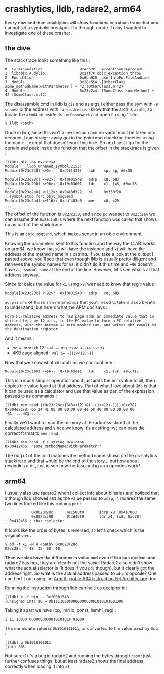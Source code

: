 # crashlytics, lldb, radare2, arm64

Every now and then crashlytics will show functions in a stack trace that one cannot set a symbolic breakpoint to through xcode. Today I wanted to investigate one of these crashes.

## the dive

The stack trace looks something like this :

```shell
0  CoreFoundation                 0xecb28 __exceptionPreprocess
1  libobjc.A.dylib                0x2af78 objc_exception_throw
2  Foundation                     0x6ba920 _userInfoForFileAndLine
3  Module                         0x28e554 -[OtherClass some_methodName:withParameter:] + 42 (OtherClass.m:42)
4  Module                         0x23c2a4 -[SomeClass someMethod] + 42 (SomeClass.m:42)
```

The disassamble cmd in lldb is `dis` and as args I either pass the sym with `-n <name>` or the address with `-a <address>`. I know that the arch is `arm64`, so I locate the `arm64` lib inside its `.xcframework` and open it using `lldb` :

```shell
% lldb <path>
```

Once in lldb, since this isn't a live session and no vaddr must be taken into account, I can straight away get to the point and check the function using the name... except that doesn't work this time. So next best I go for the certain and peek inside the function that the offset in the stacktrace is given :

```shell
(lldb) dis -ba 0x23c2a4
Module`___lldb_unnamed_symbol12153:
Module[0x23c230] <+0>:   0xd10143ff   sub    sp, sp, #0x50
...
Module[0x23c28c] <+92>:  0xf0001548   adrp   x8, 683
Module[0x23c290] <+96>:  0xf9463d01   ldr    x1, [x8, #0xc78]
...
Module[0x23c2a0] <+112>: 0x9403d322   bl     0x330f28                  ; symbol stub for: objc_msgSend
Module[0x23c2a4] <+116>: 0xaa1403e0   mov    x0, x20
...
```

The offset of the function is `0x23c230`, and since `pc` was set to `0x23c2a4` we can assume that `0x23c2a0` is where the next function was called that shows up as part of the stack trace.

This is an `objc_msgSend`, which makes sense in an objc environment.

Knowing the parameters sent to this function and the way the C ABI works on arm64, we know that `x0` will have the instance and `x1` will have the address of the method name in a cstring. If you take a look at the output I pasted above, you'll see that even though lldb is usually pretty diligent and retrieves the symbol names for us, it didn't do it this time and `+96` doesn't have a `; symbol name` at the end of the line. However, let's see what's at that address anyway...

Since ldr calcs the value for `x1` using `x8`, we need to know that reg's value :

```shell
Module[0x23c28c] <+92>:  0xf0001548   adrp   x8, 683
```

`adrp` is one of those arm mnemonics that you'll need to take a deep breath to understand, but here's what the ARM doc says :

```
Form PC-relative address to 4KB page adds an immediate value that is shifted left by 12 bits, to the PC value to form a PC-relative address, with the bottom 12 bits masked out, and writes the result to the destination register.
```

And it means :

* pc + imm lsh 12 : `val = 0x23c28c + (683<<12)`
* 4KB page aligned : `val &= ~((1<<12)-1)`

Now that we know what `x8` contains we can continue :

```shell
Module[0x23c290] <+96>:  0xf9463d01   ldr    x1, [x8, #0xc78]
```

This is a much simpler operation and it just adds the imm value to x8, then copies the value found at that address. Part of what I love about lldb is that it can be used as a calculator and use that value as part of the expression passed to its commands :

```shell
(lldb) mem read ((0x23c28c+(683<<12))&(~((1<<12)-1)))+0xc78)
0x004e7c78: 66 24 41 00 00 00 00 00 4e 58 40 00 00 00 00 00  f$A.....NX@.....
```

Finally we'd want to read the memory at the address stored at the calculated address and since we know it's a cstring, we can pass the correct format to `mem read` :

```shell
(lldb) mem read -f c-string 0x412466
0x00412466: "some_methodName:withParameter:"
```

The output of the cmd matches the method name shown on the crashlytics stacktrace and that would be the end of the story... but how about rewinding a bit, just to see how the fascinating arm opcodes work?

## arm64

I usually also use radare2 when I collect info about binaries and noticed that although lldb showed `683` as the value passed to `adrp`, in radare2 the same two lines looked like this running `pdf` :

```shell
            0x0023c28c      481500f0       adrp x8, 0x4e7000
            0x0023c290      013d46f9       ldr x1, [x8, 0xc78]         ; 0x412466 ; char *selector
```

It looks like the order of bytes is reversed, so let's check which is the original one :

```shell
% od -t x1 -N 4 <path> 0x0023c28c       
023c28c    48  15  00  f0 
```

Then we also have the difference in value and even if lldb has decimal and radare2 has hex, they are clearly not the same. Radare2 also didn't show what the actual selector is (it does if you `pdc` though), but it clearly got the address right. So what is the actual address passed to `adrp`'s opcode? One can find it out using the [Arm A-profile A64 Instruction Set Architecture](https://developer.arm.com/documentation/ddi0602/2023-12/Base-Instructions/ADRP--Form-PC-relative-address-to-4KB-page-) doc.

Running the instruction through lldb can help us decipher it :

```shell
(lldb) e -f bin -- 0xf0001548
(unsigned int) $0 = 0b11110000000000000001010101001000
```

Taking it apart we have (op, immlo, const, immhi, reg) :

`1 11 10000 0000000000010101010 01000`

The immediate value is `0b1010101011`, or converted to the value used by lldb :

```shell
(lldb) p 0b1010101011
(int) 683
```

Not sure if it's a bug in radare2 and running the bytes through `rasm2` just further confuses things, but at least radare2 shows the final address correctly when loading it into `x1`.
